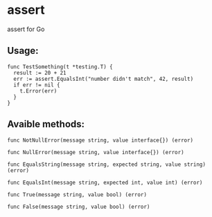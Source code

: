 assert
======

assert for Go

Usage:
-----

    func TestSomething(t *testing.T) {
      result := 20 + 21
      err := assert.EqualsInt("number didn't match", 42, result)
      if err != nil {
        t.Error(err)
      }
    }

Avaible methods:
---------------

    func NotNullError(message string, value interface{}) (error) 
    
    func NullError(message string, value interface{}) (error)
    
    func EqualsString(message string, expected string, value string) (error)
    
    func EqualsInt(message string, expected int, value int) (error)
    
    func True(message string, value bool) (error)
    
    func False(message string, value bool) (error)